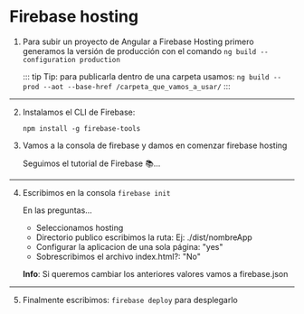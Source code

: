 # Firebase hosting

1. Para subir un proyecto de Angular a Firebase Hosting primero generamos la versión de producción con el comando `ng build
--configuration production`


    ::: tip Tip: para publicarla dentro de una carpeta usamos:
    `ng build --prod --aot --base-href /carpeta_que_vamos_a_usar/`
    :::


---
2. Instalamos el CLI de Firebase:


    `npm install -g firebase-tools`

3. Vamos a la consola de firebase y damos en comenzar firebase hosting

    Seguimos el tutorial de Firebase :books:...


---

4. Escribimos en la consola `firebase init`

    En las preguntas...
   - Seleccionamos hosting
   - Directorio publico escribimos la ruta: Ej: ./dist/nombreApp
   - Configurar la aplicacion de una sola página: "yes"
   - Sobrescribimos el archivo index.html?: "No"

   **Info**: Si queremos cambiar los anteriores valores vamos a firebase.json

---

5. Finalmente escribimos: `firebase deploy` para desplegarlo